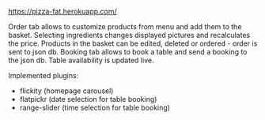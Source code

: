 https://pizza-fat.herokuapp.com/

Order tab allows to customize products from menu and add them to the basket.
Selecting ingredients changes displayed pictures and recalculates the price.
Products in the basket can be edited, deleted or ordered - order is sent to json db.
Booking tab allows to book a table and send a booking to the json db. Table availability is updated live.

Implemented plugins:
- flickity (homepage carousel)
- flatpickr (date selection for table booking)
- range-slider (time selection for table booking)
